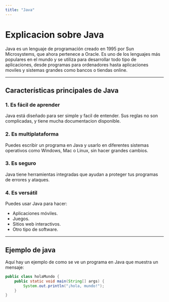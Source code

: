 ```yaml
---
title: "Java"
---
```


# Explicacion sobre Java

Java es un lenguaje de programación creado en 1995 por Sun Microsystems, que ahora pertenece a Oracle. Es uno de los lenguajes más populares en el mundo y se utiliza para desarrollar todo tipo de aplicaciones, desde programas para ordenadores hasta aplicaciones moviles y sistemas grandes como bancos o tiendas online.

---

## Características principales de Java

### 1. **Es fácil de aprender**
Java está diseñado para ser simple y facil de entender. Sus reglas no son complicadas, y tiene mucha documentacion disponible.

### 2. **Es multiplataforma**
Puedes escribir un programa en Java y usarlo en diferentes sistemas operativos como Windows, Mac o Linux, sin hacer grandes cambios.

### 3. **Es seguro**
Java tiene herramientas integradas que ayudan a proteger tus programas de errores y ataques.

### 4. **Es versátil**
Puedes usar Java para hacer:
- Aplicaciones móviles.
- Juegos.
- Sitios web interactivos.
- Otro tipo de software.

---

## Ejemplo  de java

Aquí hay un ejemplo de como se ve un programa en Java que muestra un mensaje:

```java
public class holaMundo {
    public static void main(String[] args) {
        System.out.println("¡hola, mundo!");
    }
}
